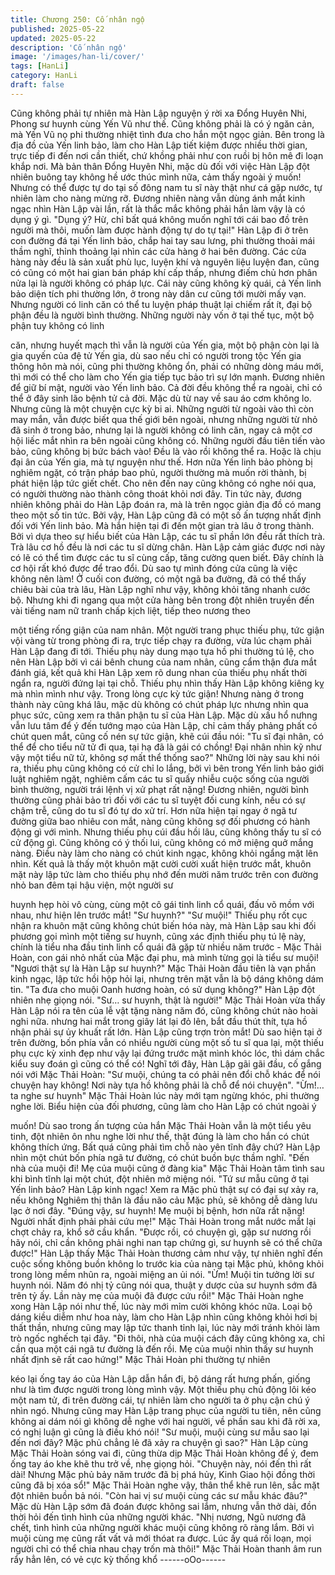 ```yaml
---
title: Chương 250: Cố nhân ngộ
published: 2025-05-22
updated: 2025-05-22
description: 'Cố nhân ngộ'
image: '/images/han-li/cover/'
tags: [HanLi]
category: HanLi
draft: false
---
```


Cũng không phải tự nhiên mà Hàn Lập nguyện ý rời xa Đổng
Huyên Nhi, Phong sư huynh cùng Yến Vũ như thế.
Cũng không phải là có ý ngăn cản, mà Yến Vũ nọ phi thường
nhiệt tình đưa cho hắn một ngọc giản. Bên trong là địa đồ của
Yến linh bảo, làm cho Hàn Lập tiết kiệm được nhiều thời gian,
trực tiếp đi đến nơi cần thiết, chứ khồng phải như con ruồi bị hôn
mê đi loạn khắp nơi.
Mà bản thân Đổng Huyên Nhi, mặc dù đối với việc Hàn Lập đột
nhiên buông tay không hề ước thúc mình nữa, cảm thấy ngoài ý
muốn! Nhưng có thể được tự do tại số đông nam tu sĩ này thật
như cá gặp nước, tự nhiên làm cho nàng mừng rỡ. Đương nhiên
nàng vẫn dùng ánh mắt kinh ngạc nhìn Hàn Lập vài lần, rất là
thắc mắc không phải hắn làm vậy là có dụng ý gì.
"Dụng ý? Hừ, chỉ bất quá không muốn nghĩ tới cái bao đồ trên
người mà thôi, muốn làm được hành động tự do tự tại!" Hàn Lập
đi ở trên con đường đá tại Yến linh bảo, chắp hai tay sau lưng,
phi thường thoải mái thầm nghĩ, thỉnh thoảng lại nhìn các cửa
hàng ở hai bên đường.
Các cửa hàng này đều là sản xuất phù lục, luyện khí và nguyên
liệu luyện đan, cũng có cũng có một hai gian bán pháp khí cấp
thấp, nhưng điếm chủ hơn phân nửa lại là người không có pháp
lực.
Cái này cũng không kỳ quái, cả Yến linh bảo diện tích phi thường
lớn, ở trong này dân cư cũng tới mười mấy vạn. Nhưng người có
linh căn có thể tu luyện pháp thuật lại chiếm rất ít, đại bộ phận
đều là người bình thường.
Những người này vốn ở tại thế tục, một bộ phận tuy không có linh

căn, nhưng huyết mạch thì vẫn là người của Yến gia, một bộ
phận còn lại là gia quyến của đệ tử Yến gia, dù sao nếu chỉ có
người trong tộc Yến gia thông hôn mà nói, cũng phi thường
không ổn, phải có những dòng máu mới, thì mới có thể cho làm
cho Yến gia tiếp tục bảo trì sự lớn mạnh.
Đương nhiên để giữ bí mật, người vào Yến linh bảo. Cả đời đều
không thể ra ngoài, chỉ có thể ở đây sinh lão bệnh tử cả đời. Mặc
dù từ nay về sau áo cơm không lo. Nhưng cũng là một chuyện
cực kỳ bi ai.
Những người từ ngoài vào thì còn may mắn, vẫn được biết qua
thế giới bên ngoài, nhưng những người từ nhỏ đã sinh ở trong
bảo, nhưng lại là người không có linh căn, ngay cả một cơ hội liếc
mắt nhìn ra bên ngoài cũng không có.
Những người đầu tiên tiến vào bảo, cũng không bị bức bách vào!
Đều là vào rồi không thể ra. Hoặc là chịu đại ân của Yến gia, mà
tự nguyện như thế. Hơn nữa Yến linh bảo phòng bị nghiêm ngặt,
có trận pháp bao phủ, người thường mà muốn rời thành, bị phát
hiện lập tức giết chết. Cho nên đến nay cũng không có nghe nói
qua, có người thường nào thành công thoát khỏi nơi đây.
Tin tức này, đương nhiên không phải do Hàn Lập đoán ra, mà là
trên ngọc giản địa đồ có mang theo một số tin tức. Bởi vậy, Hàn
Lập cũng đã có một số ấn tượng nhất định đối với Yến linh bảo.
Mà hắn hiện tại đi đến một gian trà lâu ở trong thành. Bởi vì dựa
theo sự hiểu biết của Hàn Lập, các tu sĩ phần lớn đều rất thích
trà. Trà lâu cơ hồ đều là nơi các tu sĩ dừng chân. Hàn Lập cảm
giác được nơi này có lẽ có thể tìm được các tu sĩ cùng cấp, tăng
cường quen biết. Đây chính là cơ hội rất khó được để trao đổi. Dù
sao tự mình đóng cửa cũng là việc không nên làm!
Ở cuối con đường, có một ngã ba đường, đã có thể thấy chiêu
bài của trà lâu, Hàn Lập nghĩ như vậy, không khỏi tăng nhanh
cước bộ.
Nhưng khi đi ngang qua một cửa hàng bên trong đột nhiên truyền
đến vài tiếng nam nữ tranh chấp kịch liệt, tiếp theo nương theo

một tiếng rống giận của nam nhân. Một người trang phục thiếu
phụ, tức giận vội vàng từ trong phòng đi ra, trực tiếp chạy ra
đường, vừa lúc chạm phải Hàn Lập đang đi tới.
Thiếu phụ này dung mạo tựa hồ phi thường tú lệ, cho nên Hàn
Lập bởi vì cái bênh chung của nam nhân, cũng cẩm thận đưa mắt
đánh giá, kết quả khi Hàn Lập xem rõ dung nhan của thiếu phụ
nhất thời ngẩn ra, người đứng lại tại chỗ.
Thiếu phụ nhìn thấy Hàn Lập không kiêng kỵ mà nhìn mình như
vậy. Trong lòng cực kỳ tức giận!
Nhưng nàng ở trong thành này cũng khá lâu, mặc dù không có
chút pháp lực nhưng nhìn qua phục sức, cũng xem ra thân phận
tu sĩ của Hàn Lập. Mặc dù xấu hổ nưhng vẫn lưu tâm để ý đến
tướng mạo của Hàn Lập, chỉ cảm thấy phảng phất có chút quen
mắt, cũng cố nén sự tức giận, khẽ cúi đầu nói:
"Tu sĩ đại nhân, có thể để cho tiểu nữ tử đi qua, tại hạ đã là gái có
chồng! Đại nhân nhìn kỹ như vậy một tiểu nữ tử, không sợ mất
thể thống sao?"
Những lời này sau khi nói ra, thiếu phụ cũng không có cử chỉ lo
lắng, bởi vì bên trong Yến linh bảo giới luật nghiêm ngặt, nghiêm
cấm các tu sĩ quấy nhiễu cuộc sống của người bình thường,
người trái lệnh vị xử phạt rất nặng! Đương nhiên, người bình
thường cũng phải bảo trì đối với các tu sĩ tuyệt đối cung kính, nếu
có sự chậm trễ, cũng do tu sĩ đó tự do xử trí.
Hơn nữa hiện tại ngay ở ngã tư đường giữa bao nhiêu con mắt,
nàng cũng không sợ đối phương có hành động gì với mình.
Nhưng thiếu phụ cúi đầu hồi lâu, cũng không thấy tu sĩ có cử
động gì. Cũng không có ý thối lui, cũng không có mở miệng quở
mắng nàng. Điều này làm cho nàng có chút kinh ngạc, không khỏi
ngẩng mặt lên nhìn.
Kết quả là thấy một khuôn mặt cười cười xuất hiện trước mắt,
khuôn mặt này lập tức làm cho thiếu phụ nhớ đến mười năm
trước trên con đường nhỏ ban đêm tại hậu viện, một người sư

huynh hẹp hòi vô cùng, cùng một cô gái tinh linh cổ quái, đấu võ
mồm với nhau, như hiện lên trước mắt!
"Sư huynh?"
"Sư muội!"
Thiếu phụ rốt cục nhận ra khuôn mặt cũng không chút biến hóa
này, mà Hàn Lập sau khi đối phương gọi mình một tiếng sư
huynh, cũng xác định thiếu phụ tú lệ này, chính là tiểu nha đầu
tinh linh cổ quái đã gặp từ nhiều năm trước - Mặc Thải Hoàn, con
gái nhỏ nhất của Mặc đại phu, mà mình từng gọi là tiểu sư muội!
"Ngươi thật sự là Hàn Lập sư huynh?" Mặc Thải Hoàn đầu tiên là
vạn phần kinh ngạc, lập tức hồi hộp hỏi lại, nhưng trên mặt vẫn là
bộ dáng không dám tin.
"Ta đưa cho muội Oanh hương hoàn, có sử dụng không?" Hàn
Lập đột nhiên nhẹ giọng nói.
"Sư… sư huynh, thật là người!" Mặc Thải Hoàn vừa thấy Hàn Lập
nói ra tên của lễ vật tặng nàng năm đó, cũng không chút nào hoài
nghi nữa. nhưng hai mắt trong giây lát lại đỏ lên, bắt đầu thút thít,
tựa hồ nhận phải sự ủy khuất rất lớn.
Hàn Lập cũng trợn tròn mắt! Dù sao hiện tại ở trên đường, bốn
phía vẫn có nhiều người cùng một số tu sĩ qua lại, một thiếu phụ
cực kỳ xinh đẹp như vậy lại đứng trước mặt mình khóc lóc, thì
dám chắc kiểu suy đoán gì cũng có thể có!
Nghĩ tới đây, Hàn Lập gãi gãi đầu, cố gắng nói với Mặc Thải
Hoàn:
"Sư muội, chúng ta có phải nên đổi chỗ khác để nói chuyện hay
không! Nơi này tựa hồ không phải là chỗ để nói chuyện".
"Ừm!… ta nghe sư huynh" Mặc Thải Hoàn lúc này mới tạm ngừng
khóc, phi thường nghe lời.
Biểu hiện của đối phương, cũng làm cho Hàn Lập có chút ngoài ý

muốn! Dù sao trong ấn tượng của hắn Mặc Thải Hoàn vẫn là một
tiểu yêu tinh, đột nhiên ôn nhu nghe lời như thế, thật đúng là làm
cho hắn có chút không thích ứng. Bất quá cũng phải tìm chỗ nào
yên tĩnh đây chứ? Hàn Lập nhìn một chút bốn phía ngã tư đường,
có chút buồn bực thầm nghĩ.
"Đến nhà của muội đi! Mẹ của muội cũng ở đàng kia" Mặc Thải
Hoàn tâm tình sau khi bình tĩnh lại một chút, đột nhiên mở miệng
nói.
"Tứ sư mẫu cũng ở tại Yến linh bảo?
Hàn Lập kinh ngạc!
Xem ra Mặc phủ thật sự có đại sự xảy ra, nếu không Nghiêm thị
thân là đầu não cảu Mặc phủ, sẽ không dễ dàng lưu lạc ở nơi đây.
"Đúng vậy, sư huynh! Mẹ muội bị bệnh, hơn nữa rất nặng! Người
nhất định phải phải cứu mẹ!" Mặc Thải Hoàn trong mắt nước mắt
lại chợt chảy ra, khổ sở cầu khẩn.
"Được rồi, có chuyện gì, gặp sư nương rồi hãy nói, chỉ cần không
phải nghi nan tạp chứng gì, sư huynh sẽ có thể chữa được!" Hàn
Lập thấy Mặc Thải Hoàn thương cảm như vậy, tự nhiên nghĩ đến
cuộc sống không buồn không lo trước kia của nàng tại Mặc phủ,
không khỏi trong lòng mềm nhũn ra, ngoài miệng an ủi nói.
"Ừm! Muội tin tưởng lời sư huynh nói. Năm đó nhị tỷ cũng nói
qua, thuật y dược của sư huynh sớm đã trên tỷ ấy. Lần này mẹ
của muội đã được cứu rồi!"
Mặc Thải Hoàn nghe xong Hàn Lập nói như thế, lúc này mới mỉm
cười không khóc nữa. Loại bộ dáng kiều diễm như hoa này, làm
cho Hàn Lập nhìn cũng không khỏi hơi bị thất thần, nhưng cũng
may lập tức thanh tỉnh lại, lúc này mới tránh khỏi làm trò ngốc
nghếch tại đây.
"Đi thôi, nhà của muội cách đây cũng không xa, chỉ cần qua một
cái ngã tư đường là đến rồi. Mẹ của muội nhìn thấy sư huynh
nhất định sẽ rất cao hứng!" Mặc Thải Hoàn phi thường tự nhiên

kéo lại ống tay áo của Hàn Lập dẫn hắn đi, bộ dáng rất hưng
phấn, giống như là tìm được người trong lòng mình vậy.
Một thiếu phụ chủ động lôi kéo một nam tử, đi trên đường cái, tự
nhiên làm cho người ta ở phụ cận chú ý nhìn ngó. Nhưng cũng
may Hàn Lập trang phục của người tu tiên, nên cũng không ai
dám nói gì không dễ nghe với hai người, về phần sau khi đã rời
xa, có nghị luận gì cũng là điều khó nói!
"Sư muội, muội cùng sư mẫu sao lại đến nơi đây? Mặc phủ chẳng
lẻ đã xảy ra chuyện gì sao?" Hàn Lập cùng Mặc Thải Hoàn sóng
vai đi, cũng thừa dịp Mặc Thải Hoàn không để ý, đem ống tay áo
khe khẽ thu trở về, nhẹ giọng hỏi.
"Chuyện này, nói đến thì rất dài! Nhưng Mặc phủ bảy năm trước
đã bị phá hủy, Kinh Giao hội đồng thời cũng đã bị xóa sổ!" Mặc
Thải Hoàn nghe vậy, thân thể khẽ run lên, sắc mặt đột nhiên buồn
bả nói.
"Còn hai vị sư muội cùng các sư mẫu khác đâu?" Mặc dù Hàn
Lập sớm đã đoán được không sai lắm, nhưng vẫn thở dài, đồn
thời hỏi đến tình hình của những người khác.
"Nhị nương, Ngũ nương đã chết, tình hình của những người khác
muội cũng không rõ ràng lắm. Bởi vì muội cùng mẹ cũng rất vất
vả mới thóat ra được. Lúc ấy quá rối loạn, mọi người chỉ có thể
chia nhau chạy trốn mà thôi!" Mặc Thải Hoàn thanh âm run rẩy
hẳn lên, có vẻ cực kỳ thống khổ
------oOo------
